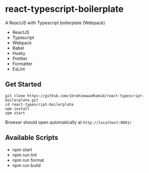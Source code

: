 # react-typescript-boilerplate

A ReactJS with Typescript boilerplate (Webpack)

-   ReactJS
-   Typescript
-   Webpack
-   Babel
-   Husky
-   Prettier
-   Formatter
-   EsLint

## Get Started

```git
git clone https://github.com/ibrahimawadhamid/react-typescript-boilerplate.git
cd react-typescript-boilerplate
npm install
npm start
```

Browser should open automatically at `http://localhost:8081/`

## Available Scripts

-   npm start
-   npm run lint
-   npm run format
-   npm run build
